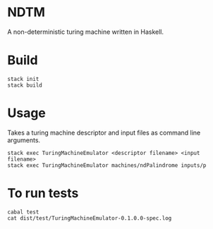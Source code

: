 # NDTM
A non-deterministic turing machine written in Haskell.

# Build
```
stack init 
stack build
```

# Usage

Takes a turing machine descriptor and input files as command line arguments.
```
stack exec TuringMachineEmulator <descriptor filename> <input filename>
stack exec TuringMachineEmulator machines/ndPalindrome inputs/p 
```


# To run tests
```
cabal test
cat dist/test/TuringMachineEmulator-0.1.0.0-spec.log
```
